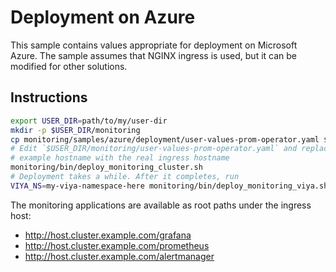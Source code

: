 # Deployment on Azure

This sample contains values appropriate for deployment on Microsoft Azure. The 
sample assumes that NGINX ingress is used, but it can be modified for other solutions.

## Instructions

```bash
export USER_DIR=path/to/my/user-dir
mkdir -p $USER_DIR/monitoring
cp monitoring/samples/azure/deployment/user-values-prom-operator.yaml $USER_DIR/monitoring/
# Edit `$USER_DIR/monitoring/user-values-prom-operator.yaml` and replace the
# example hostname with the real ingress hostname
monitoring/bin/deploy_monitoring_cluster.sh
# Deployment takes a while. After it completes, run
VIYA_NS=my-viya-namespace-here monitoring/bin/deploy_monitoring_viya.sh
```

The monitoring applications are available as root paths under the ingress host:

* http://host.cluster.example.com/grafana
* http://host.cluster.example.com/prometheus
* http://host.cluster.example.com/alertmanager

